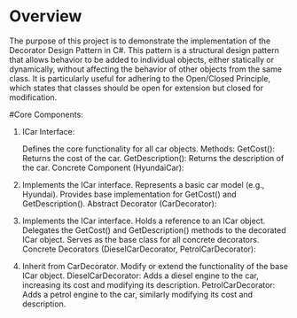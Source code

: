 # Overview
The purpose of this project is to demonstrate the implementation of the Decorator Design Pattern in C#. This pattern is a structural design pattern that allows behavior to be added to individual objects, either statically or dynamically, without affecting the behavior of other objects from the same class. It is particularly useful for adhering to the Open/Closed Principle, which states that classes should be open for extension but closed for modification.

#Core Components:
1. ICar Interface:

    Defines the core functionality for all car objects.
    Methods:
    GetCost(): Returns the cost of the car.
    GetDescription(): Returns the description of the car.
    Concrete Component (HyundaiCar):

2. Implements the ICar interface.
    Represents a basic car model (e.g., Hyundai).
    Provides base implementation for GetCost() and GetDescription().
    Abstract Decorator (CarDecorator):

3. Implements the ICar interface.
    Holds a reference to an ICar object.
    Delegates the GetCost() and GetDescription() methods to the decorated ICar object.
    Serves as the base class for all concrete decorators.
    Concrete Decorators (DieselCarDecorator, PetrolCarDecorator):

4. Inherit from CarDecorator.
    Modify or extend the functionality of the base ICar object.
    DieselCarDecorator: Adds a diesel engine to the car, increasing its cost and modifying its description.
    PetrolCarDecorator: Adds a petrol engine to the car, similarly modifying its cost and description.
